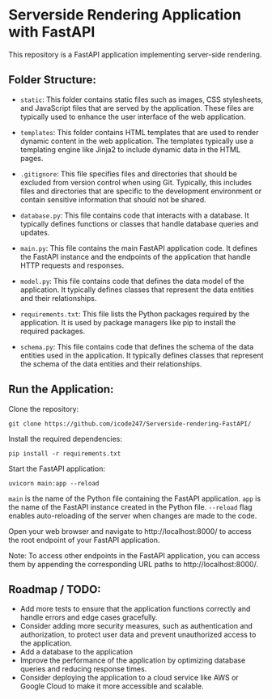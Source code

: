 # Serverside Rendering Application with FastAPI

This repository is a FastAPI application implementing server-side rendering.

## Folder Structure:

- `static`: This folder contains static files such as images, CSS stylesheets, and JavaScript files that are served by the application. These files are typically used to enhance the user interface of the web application.

- `templates`: This folder contains HTML templates that are used to render dynamic content in the web application. The templates typically use a templating engine like Jinja2 to include dynamic data in the HTML pages.

- `.gitignore`: This file specifies files and directories that should be excluded from version control when using Git. Typically, this includes files and directories that are specific to the development environment or contain sensitive information that should not be shared.

- `database.py`: This file contains code that interacts with a database. It typically defines functions or classes that handle database queries and updates.

- `main.py`: This file contains the main FastAPI application code. It defines the FastAPI instance and the endpoints of the application that handle HTTP requests and responses.

- `model.py`: This file contains code that defines the data model of the application. It typically defines classes that represent the data entities and their relationships.

- `requirements.txt`: This file lists the Python packages required by the application. It is used by package managers like pip to install the required packages.

- `schema.py`: This file contains code that defines the schema of the data entities used in the application. It typically defines classes that represent the schema of the data entities and their relationships.


## Run the Application:

Clone the repository:

    git clone https://github.com/icode247/Serverside-rendering-FastAPI/
    
Install the required dependencies:

    pip install -r requirements.txt
    
Start the FastAPI application:

    uvicorn main:app --reload

`main` is the name of the Python file containing the FastAPI application. 
`app` is the name of the FastAPI instance created in the Python file.
`--reload` flag enables auto-reloading of the server when changes are made to the code.

Open your web browser and navigate to http://localhost:8000/ to access the root endpoint of your FastAPI application.

Note: To access other endpoints in the FastAPI application, you can access them by appending the corresponding URL paths to http://localhost:8000/.

## Roadmap / TODO:

- Add more tests to ensure that the application functions correctly and handle errors and edge cases gracefully.
- Consider adding more security measures, such as authentication and authorization, to protect user data and prevent unauthorized access to the application.
- Add a database to the application
- Improve the performance of the application by optimizing database queries and reducing response times.
- Consider deploying the application to a cloud service like AWS or Google Cloud to make it more accessible and scalable.








